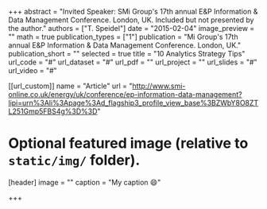 +++
abstract = "Invited Speaker: SMi Group's 17th annual E&P Information & Data Management Conference. London, UK. Included but not presented by the author."
authors = ["T. Speidel"]
date = "2015-02-04"
image_preview = ""
math = true
publication_types = ["1"]
publication = "Mi Group's 17th annual E&P Information & Data Management Conference. London, UK."
publication_short = ""
selected = true
title = "10 Analytics Strategy Tips"
url_code = "#"
url_dataset = "#"
url_pdf = ""
url_project = ""
url_slides = "#"
url_video = "#"

[[url_custom]]
name = "Article"
url = "http://www.smi-online.co.uk/energy/uk/conference/ep-information-data-management?lipi=urn%3Ali%3Apage%3Ad_flagship3_profile_view_base%3BZWbY8O8ZTL251Gmp5FBS4g%3D%3D"

# Optional featured image (relative to `static/img/` folder).
[header]
image = ""
caption = "My caption :smile:"

+++

